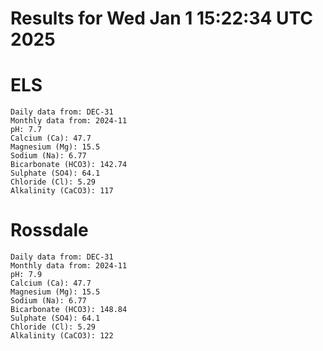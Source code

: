 # Results for Wed Jan  1 15:22:34 UTC 2025
# ELS
```
Daily data from: DEC-31
Monthly data from: 2024-11
pH: 7.7
Calcium (Ca): 47.7
Magnesium (Mg): 15.5
Sodium (Na): 6.77
Bicarbonate (HCO3): 142.74
Sulphate (SO4): 64.1
Chloride (Cl): 5.29
Alkalinity (CaCO3): 117
```
# Rossdale
```
Daily data from: DEC-31
Monthly data from: 2024-11
pH: 7.9
Calcium (Ca): 47.7
Magnesium (Mg): 15.5
Sodium (Na): 6.77
Bicarbonate (HCO3): 148.84
Sulphate (SO4): 64.1
Chloride (Cl): 5.29
Alkalinity (CaCO3): 122
```
